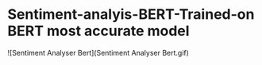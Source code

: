 # Sentiment-analyis-BERT-Trained-on BERT most accurate model

![Sentiment Analyser Bert](Sentiment Analyser Bert.gif)
